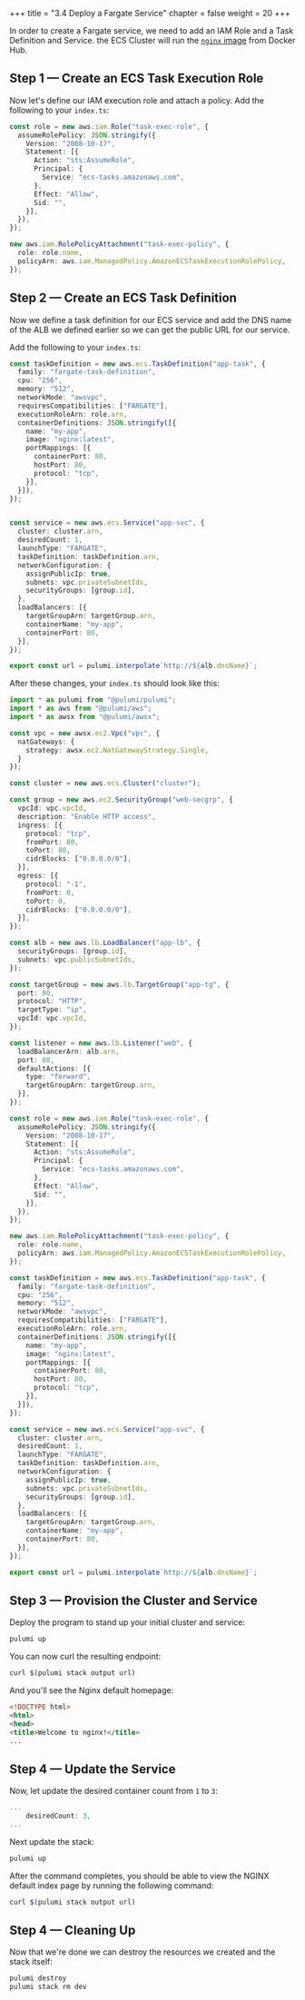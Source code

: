 +++
title = "3.4 Deploy a Fargate Service"
chapter = false
weight = 20
+++

In order to create a Fargate service, we need to add an IAM Role and a Task Definition and Service. the ECS Cluster will run
the [`nginx` image](https://hub.docker.com/_/nginx) from Docker Hub.

## Step 1 &mdash; Create an ECS Task Execution Role

Now let's define our IAM execution role and attach a policy. Add the following to your `index.ts`:

```typescript
const role = new aws.iam.Role("task-exec-role", {
  assumeRolePolicy: JSON.stringify({
    Version: "2008-10-17",
    Statement: [{
      Action: "sts:AssumeRole",
      Principal: {
        Service: "ecs-tasks.amazonaws.com",
      },
      Effect: "Allow",
      Sid: "",
    }],
  }),
});

new aws.iam.RolePolicyAttachment("task-exec-policy", {
  role: role.name,
  policyArn: aws.iam.ManagedPolicy.AmazonECSTaskExecutionRolePolicy,
});
```

## Step 2 &mdash; Create an ECS Task Definition

Now we define a task definition for our ECS service and add the DNS name of the ALB we defined earlier so we can get the public URL for our service.

Add the following to your `index.ts`:

```typescript
const taskDefinition = new aws.ecs.TaskDefinition("app-task", {
  family: "fargate-task-definition",
  cpu: "256",
  memory: "512",
  networkMode: "awsvpc",
  requiresCompatibilities: ["FARGATE"],
  executionRoleArn: role.arn,
  containerDefinitions: JSON.stringify([{
    name: "my-app",
    image: "nginx:latest",
    portMappings: [{
      containerPort: 80,
      hostPort: 80,
      protocol: "tcp",
    }],
  }]),
});


const service = new aws.ecs.Service("app-svc", {
  cluster: cluster.arn,
  desiredCount: 1,
  launchType: "FARGATE",
  taskDefinition: taskDefinition.arn,
  networkConfiguration: {
    assignPublicIp: true,
    subnets: vpc.privateSubnetIds,
    securityGroups: [group.id],
  },
  loadBalancers: [{
    targetGroupArn: targetGroup.arn,
    containerName: "my-app",
    containerPort: 80,
  }],
});

export const url = pulumi.interpolate`http://${alb.dnsName}`;
```

After these changes, your `index.ts` should look like this:

```typescript
import * as pulumi from "@pulumi/pulumi";
import * as aws from "@pulumi/aws";
import * as awsx from "@pulumi/awsx";

const vpc = new awsx.ec2.Vpc("vpc", {
  natGateways: {
    strategy: awsx.ec2.NatGatewayStrategy.Single,
  }
});

const cluster = new aws.ecs.Cluster("cluster");

const group = new aws.ec2.SecurityGroup("web-secgrp", {
  vpcId: vpc.vpcId,
  description: "Enable HTTP access",
  ingress: [{
    protocol: "tcp",
    fromPort: 80,
    toPort: 80,
    cidrBlocks: ["0.0.0.0/0"],
  }],
  egress: [{
    protocol: "-1",
    fromPort: 0,
    toPort: 0,
    cidrBlocks: ["0.0.0.0/0"],
  }],
});

const alb = new aws.lb.LoadBalancer("app-lb", {
  securityGroups: [group.id],
  subnets: vpc.publicSubnetIds,
});

const targetGroup = new aws.lb.TargetGroup("app-tg", {
  port: 80,
  protocol: "HTTP",
  targetType: "ip",
  vpcId: vpc.vpcId,
});

const listener = new aws.lb.Listener("web", {
  loadBalancerArn: alb.arn,
  port: 80,
  defaultActions: [{
    type: "forward",
    targetGroupArn: targetGroup.arn,
  }],
});

const role = new aws.iam.Role("task-exec-role", {
  assumeRolePolicy: JSON.stringify({
    Version: "2008-10-17",
    Statement: [{
      Action: "sts:AssumeRole",
      Principal: {
        Service: "ecs-tasks.amazonaws.com",
      },
      Effect: "Allow",
      Sid: "",
    }],
  }),
});

new aws.iam.RolePolicyAttachment("task-exec-policy", {
  role: role.name,
  policyArn: aws.iam.ManagedPolicy.AmazonECSTaskExecutionRolePolicy,
});

const taskDefinition = new aws.ecs.TaskDefinition("app-task", {
  family: "fargate-task-definition",
  cpu: "256",
  memory: "512",
  networkMode: "awsvpc",
  requiresCompatibilities: ["FARGATE"],
  executionRoleArn: role.arn,
  containerDefinitions: JSON.stringify([{
    name: "my-app",
    image: "nginx:latest",
    portMappings: [{
      containerPort: 80,
      hostPort: 80,
      protocol: "tcp",
    }],
  }]),
});

const service = new aws.ecs.Service("app-svc", {
  cluster: cluster.arn,
  desiredCount: 1,
  launchType: "FARGATE",
  taskDefinition: taskDefinition.arn,
  networkConfiguration: {
    assignPublicIp: true,
    subnets: vpc.privateSubnetIds,
    securityGroups: [group.id],
  },
  loadBalancers: [{
    targetGroupArn: targetGroup.arn,
    containerName: "my-app",
    containerPort: 80,
  }],
});

export const url = pulumi.interpolate`http://${alb.dnsName}`;
```

## Step 3 &mdash; Provision the Cluster and Service

Deploy the program to stand up your initial cluster and service:

```bash
pulumi up
```

You can now curl the resulting endpoint:

```bash
curl $(pulumi stack output url)
```

And you'll see the Nginx default homepage:

```html
<!DOCTYPE html>
<html>
<head>
<title>Welcome to nginx!</title>
...
```

## Step 4 &mdash; Update the Service

Now, let update the desired container count from `1` to `3`:

```typescript
...
    desiredCount: 3,
...
```

Next update the stack:

```bash
pulumi up
```

After the command completes, you should be able to view the NGINX default index page by running the following command:

```bash
curl $(pulumi stack output url)
```

## Step 4 &mdash; Cleaning Up

Now that we're done we can destroy the resources we created and the stack itself:

```bash
pulumi destroy
pulumi stack rm dev
```
